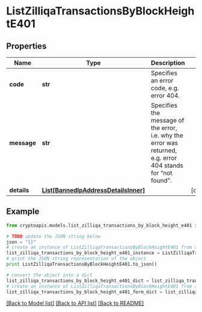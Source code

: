 # ListZilliqaTransactionsByBlockHeightE401


## Properties
Name | Type | Description | Notes
------------ | ------------- | ------------- | -------------
**code** | **str** | Specifies an error code, e.g. error 404. | 
**message** | **str** | Specifies the message of the error, i.e. why the error was returned, e.g. error 404 stands for “not found”. | 
**details** | [**List[BannedIpAddressDetailsInner]**](BannedIpAddressDetailsInner.md) |  | [optional] 

## Example

```python
from cryptoapis.models.list_zilliqa_transactions_by_block_height_e401 import ListZilliqaTransactionsByBlockHeightE401

# TODO update the JSON string below
json = "{}"
# create an instance of ListZilliqaTransactionsByBlockHeightE401 from a JSON string
list_zilliqa_transactions_by_block_height_e401_instance = ListZilliqaTransactionsByBlockHeightE401.from_json(json)
# print the JSON string representation of the object
print ListZilliqaTransactionsByBlockHeightE401.to_json()

# convert the object into a dict
list_zilliqa_transactions_by_block_height_e401_dict = list_zilliqa_transactions_by_block_height_e401_instance.to_dict()
# create an instance of ListZilliqaTransactionsByBlockHeightE401 from a dict
list_zilliqa_transactions_by_block_height_e401_form_dict = list_zilliqa_transactions_by_block_height_e401.from_dict(list_zilliqa_transactions_by_block_height_e401_dict)
```
[[Back to Model list]](../README.md#documentation-for-models) [[Back to API list]](../README.md#documentation-for-api-endpoints) [[Back to README]](../README.md)


